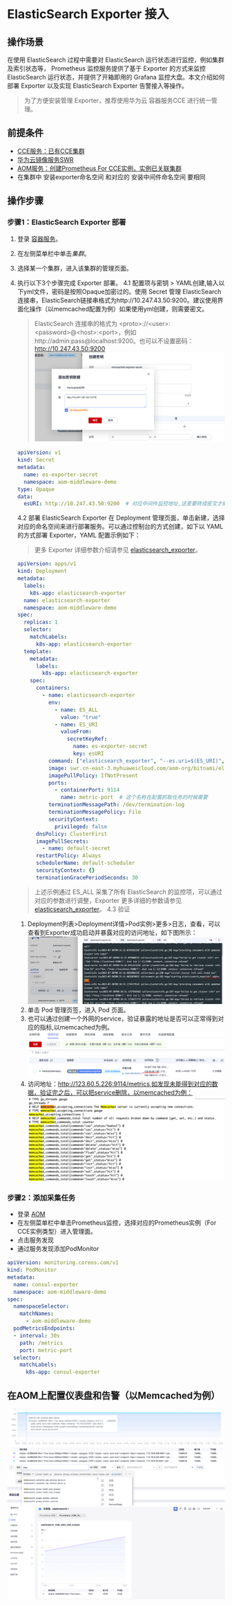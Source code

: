 # ElasticSearch Exporter 接入

## 操作场景

在使用 ElasticSearch 过程中需要对 ElasticSearch 运行状态进行监控，例如集群及索引状态等， Prometheus 监控服务提供了基于 Exporter 的方式来监控 ElasticSearch 运行状态，并提供了开箱即用的 Grafana 监控大盘。本文介绍如何部署 Exporter 以及实现 ElasticSearch Exporter 告警接入等操作。

> 为了方便安装管理 Exporter，推荐使用华为云 容器服务CCE 进行统一管理。

## 前提条件

- [CCE服务：已有CCE集群](https://console.huaweicloud.com/cce2.0)
- [华为云镜像服务SWR](https://console.huaweicloud.com/swr)
- [AOM服务：创建Prometheus For CCE实例，实例已关联集群](https://console.huaweicloud.com/aom2)
- 在集群中 安装exporter命名空间 和对应的 安装中间件命名空间 要相同

## 操作步骤

### 步骤1：ElasticSearch Exporter 部署

1. 登录 [容器服务](https://console.huaweicloud.com/cce2.0)。
2. 在左侧菜单栏中单击*集群*。
3. 选择某一个集群，进入该集群的管理页面。
4. 执行以下3个步骤完成 Exporter 部署。
   4.1 配置项与密钥 > YAML创建,输入以下yml文件，密码是按照Opaque加密过的。使用 Secret 管理 ElasticSearch 连接串，ElasticSearch链接串格式为http://10.247.43.50:9200。建议使用界面化操作（以memcached配置为例）如果使用yml创建，则需要密文。
   >  ElasticSearch 连接串的格式为 \<proto\>://\<user\>:\<password\>@\<host\>:\<port\>，例如 http://admin:pass@localhost:9200。也可以不设置密码：http://10.247.43.50:9200
    ![Alt text](images/image12.png)
    ```yml
    apiVersion: v1
    kind: Secret
    metadata:
      name: es-exporter-secret
      namespace: aom-middleware-demo
    type: Opaque
    data:
      esURI: http://10.247.43.50:9200  # 对应中间件监控地址,这里要转成密文才能通过yml文件创建
    ```
    4.2 部署 ElasticSearch Exporter
    在 Deployment 管理页面，单击新建，选择对应的命名空间来进行部署服务。可以通过控制台的方式创建，如下以 YAML 的方式部署 Exporter，YAML 配置示例如下：
    > 更多 Exporter 详细参数介绍请参见 [elasticsearch_exporter](https://github.com/prometheus-community/elasticsearch_exporter)。

    ```yaml
    apiVersion: apps/v1
    kind: Deployment
    metadata:
      labels:
        k8s-app: elasticsearch-exporter 
      name: elasticsearch-exporter 
      namespace: aom-middleware-demo
    spec:
      replicas: 1
      selector:
        matchLabels:
          k8s-app: elasticsearch-exporter 
      template:
        metadata:
          labels:
            k8s-app: elasticsearch-exporter 
        spec:
          containers:
            - name: elasticsearch-exporter
              env:
                - name: ES_ALL
                  value: "true"
                - name: ES_URI
                  valueFrom:
                    secretKeyRef:
                      name: es-exporter-secret
                      key: esURI
              command: ["elasticsearch_exporter", "--es.uri=$(ES_URI)","--es.all"]
              image: swr.cn-east-3.myhuaweicloud.com/aom-org/bitnami/elasticsearch-exporter:1.5.0
              imagePullPolicy: IfNotPresent
              ports:
                - containerPort: 9114
                  name: metric-port  # 这个名称在配置抓取任务的时候需要
              terminationMessagePath: /dev/termination-log
              terminationMessagePolicy: File
              securityContext:
                privileged: false
          dnsPolicy: ClusterFirst
          imagePullSecrets:
            - name: default-secret
          restartPolicy: Always
          schedulerName: default-scheduler
          securityContext: {}
          terminationGracePeriodSeconds: 30
    ```
    > 上述示例通过 ES_ALL 采集了所有 ElasticSearch 的监控项，可以通过对应的参数进行调整，Exporter 更多详细的参数请参见 [elasticsearch_exporter](https://github.com/prometheus-community/elasticsearch_exporter)。
    4.3 验证
    1. Deployment列表>Deployment详情>Pod实例>更多>日志，查看，可以查看到Exporter成功启动并暴露对应的访问地址，如下图所示：
    ![Alt text](images/image7.png)
    2. 单击 Pod 管理页签，进入 Pod 页面。
    3. 也可以通过创建一个外网的service，验证暴露的地址是否可以正常得到对应的指标,以memcached为例。
    ![Alt text](images/image15.png)
    4. 访问地址：http://123.60.5.226:9114/metrics,如发现未能得到对应的数据，验证完之后，可以把service删除，以memcached为例：
    ![Alt text](images/image14.png)
### 步骤2：添加采集任务

- 登录 [AOM](https://console.huaweicloud.com/aom2)
- 在左侧菜单栏中单击Prometheus监控，选择对应的Prometheus实例（For CCE实例类型）进入管理面。
- 点击服务发现
- 通过服务发现添加PodMonitor

```yml
apiVersion: monitoring.coreos.com/v1
kind: PodMonitor
metadata:
  name: consul-exporter
  namespace: aom-middleware-demo
spec:
  namespaceSelector:
    matchNames:
      - aom-middleware-demo
  podMetricsEndpoints:
  - interval: 30s
    path: /metrics
    port: metric-port
  selector:
    matchLabels:
      k8s-app: consul-exporter
```

## 在AOM上配置仪表盘和告警（以Memcached为例）
![Alt text](images/image10.png)
![Alt text](images/image11.png)
